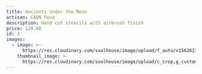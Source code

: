 ```yaml
---
title: Ancients under the Moon
artisan: CABN Feva
description: Hand cut stencils with airbrush finish
price: 120.00
id: 3
images:
  - image: >-
      https://res.cloudinary.com/soalhouse/image/upload/f_auto/v1562623265/Gallery/cabn-ancients_dwe8qs.jpg
    thumbnail_image: >-
      https://res.cloudinary.com/soalhouse/image/upload/c_crop,g_custom,h_626/c_fill,f_auto,w_150/v1562623265/Gallery/cabn-ancients_dwe8qs.jpg
---
```


